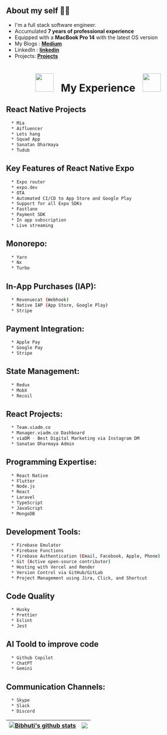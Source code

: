 ## About my self 👨‍💻

* I'm a full stack software engineer.
* Accumulated **7 years of professional experience**
* Equipped with a **MacBook Pro 14** with the latest OS version
* My Blogs : [**Medium**](https://medium.com/@bibhuti9)
* LinkedIn : [**linkedin**](https://www.linkedin.com/in/bibhuti-swain/)
* Projects: [**Projects**](https://bibhuti.vercel.app/portfolio)


<div align="center">

# <img src="https://user-images.githubusercontent.com/74038190/213844263-a8897a51-32f4-4b3b-b5c2-e1528b89f6f3.png" width="50px" /> &nbsp; My Experience &nbsp; <img src="https://user-images.githubusercontent.com/74038190/213844263-a8897a51-32f4-4b3b-b5c2-e1528b89f6f3.png" width="50px" />

</div>

## React Native Projects

```bash
  * Mia
  * Aifluencer 
  * Lets hang
  * Squad App
  * Sanatan Dharmaya
  * Tudub
```

## Key Features of React Native Expo
```bash
  * Expo router
  * expo.dev
  * OTA
  * Automated CI/CD to App Store and Google Play
  * Support for all Expo SDKs
  * Fastlane
  * Payment SDK
  * In app subscription
  * Live streaming
```

## Monorepo:
```bash
  * Yarn
  * Nx
  * Turbo
```

## In-App Purchases (IAP):
```bash
  * Revenuecat (Webhook)
  * Native IAP (App Store, Google Play)
  * Stripe
```

## Payment Integration:
```bash
  * Apple Pay
  * Google Pay
  * Stripe
```

## State Management:
```bash
  * Redux
  * MobX
  * Recoil
```

## React Projects:
```bash
  * Team.viadm.co
  * Manager.viadm.co Dashboard
  * viaDM - Best Digital Marketing via Instagram DM
  * Sanatan Dharmaya Admin
```

## Programming Expertise:
```bash
  * React Native
  * Flutter 
  * Node.js
  * React
  * Laravel
  * TypeScript
  * JavaScript
  * MongoDB
```

## Development Tools:
```bash
  * Firebase Emulator
  * Firebase Functions
  * Firebase Authentication (Email, Facebook, Apple, Phone)
  * Git (Active open-source contributor)
  * Hosting with Vercel and Render
  * Version Control via GitHub/GitLab
  * Project Management using Jira, Click, and Shortcut
```

## Code Quality
```bash
  * Husky
  * Prettier
  * Eslint
  * Jest
```

## AI Toold to improve code
```bash
  * Github Copilot
  * ChatPT
  * Gemini
```

## Communication Channels:
```bash
  * Skype
  * Slack
  * Discord
```



| <a href="https://github.com/bibhuti9/github-readme-stats"><img align="center" src="https://github-readme-stats.vercel.app/api?username=bibhuti9&show_icons=true&include_all_commits=true&theme=buefy&hide_border=true" alt="Bibhuti's github stats" /></a> | <a href="https://github.com/bibhuti9/github-readme-stats"><img align="center" src="https://github-readme-stats.vercel.app/api/top-langs/?username=bibhuti9&layout=compact&theme=buefy&hide_border=true" /></a> |
| ------------- | ------------- |


<br />
<br />

<div id="header" align="center">  

</div>

